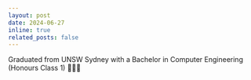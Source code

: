 ```yaml
---
layout: post
date: 2024-06-27
inline: true
related_posts: false
---
```


Graduated from UNSW Sydney with a Bachelor in Computer Engineering (Honours Class 1) 👨🏽‍🎓
